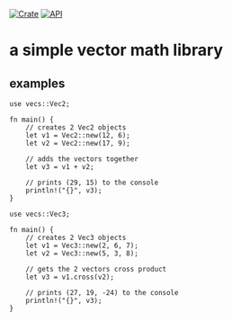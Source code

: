 [![Crate](https://img.shields.io/badge/crates.io-v0.2.2-orange.svg)](https://crates.io/crates/vecs)
[![API](https://img.shields.io/badge/docs-passing-green.svg)](https://docs.rs/vecs/latest/vecs/)

# a simple vector math library

## examples

```
use vecs::Vec2;

fn main() {
    // creates 2 Vec2 objects
    let v1 = Vec2::new(12, 6);
    let v2 = Vec2::new(17, 9);

    // adds the vectors together
    let v3 = v1 + v2;

    // prints (29, 15) to the console
    println!("{}", v3);
}
```

```
use vecs::Vec3;

fn main() {
    // creates 2 Vec3 objects
    let v1 = Vec3::new(2, 6, 7);
    let v2 = Vec3::new(5, 3, 8);

    // gets the 2 vectors cross product
    let v3 = v1.cross(v2);

    // prints (27, 19, -24) to the console
    println!("{}", v3);
}
```
